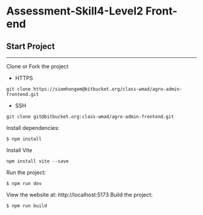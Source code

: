 # Assessment-Skill4-Level2 Front-end
## Start Project
---
Clone or Fork the project
- HTTPS
````
git clone https://siemhongem@bitbucket.org/class-wmad/agro-admin-frontend.git
````
- SSH
````
git clone git@bitbucket.org:class-wmad/agro-admin-frontend.git
````
Install dependencies:
````
$ npm install
````
Install Vite
````
npm install vite --save
````
Run the project:
````
$ npm run dev
````
View the website at: http://localhost:5173
Build the project:
````
$ npm run build
````
